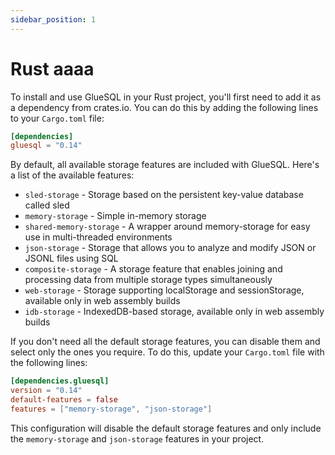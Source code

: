 ```yaml
---
sidebar_position: 1
---
```


# Rust aaaa

To install and use GlueSQL in your Rust project, you'll first need to add it as a dependency from crates.io. You can do this by adding the following lines to your `Cargo.toml` file:

```toml
[dependencies]
gluesql = "0.14"
```

By default, all available storage features are included with GlueSQL. Here's a list of the available features:

- `sled-storage` - Storage based on the persistent key-value database called sled
- `memory-storage` - Simple in-memory storage
- `shared-memory-storage` - A wrapper around memory-storage for easy use in multi-threaded environments
- `json-storage` - Storage that allows you to analyze and modify JSON or JSONL files using SQL
- `composite-storage` - A storage feature that enables joining and processing data from multiple storage types simultaneously
- `web-storage` - Storage supporting localStorage and sessionStorage, available only in web assembly builds
- `idb-storage` - IndexedDB-based storage, available only in web assembly builds

If you don't need all the default storage features, you can disable them and select only the ones you require. To do this, update your `Cargo.toml` file with the following lines:

```toml
[dependencies.gluesql]
version = "0.14"
default-features = false
features = ["memory-storage", "json-storage"]
```

This configuration will disable the default storage features and only include the `memory-storage` and `json-storage` features in your project.